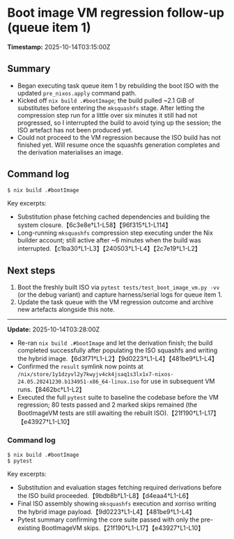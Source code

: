 # Boot image VM regression follow-up (queue item 1)

**Timestamp:** 2025-10-14T03:15:00Z

## Summary

- Began executing task queue item 1 by rebuilding the boot ISO with the updated `pre_nixos.apply` command path.
- Kicked off `nix build .#bootImage`; the build pulled ~2.1 GiB of substitutes before entering the `mksquashfs` stage. After letting the compression step run for a little over six minutes it still had not progressed, so I interrupted the build to avoid tying up the session; the ISO artefact has not been produced yet.
- Could not proceed to the VM regression because the ISO build has not finished yet. Will resume once the squashfs generation completes and the derivation materialises an image.

## Command log

```console
$ nix build .#bootImage
```

Key excerpts:

- Substitution phase fetching cached dependencies and building the system closure.【6c3e8e†L1-L58】【96f315†L1-L114】
- Long-running `mksquashfs` compression step executing under the Nix builder account; still active after ~6 minutes when the build was interrupted.【c1ba30†L1-L3】【240503†L1-L4】【2c7e19†L1-L2】

## Next steps

1. Boot the freshly built ISO via `pytest tests/test_boot_image_vm.py -vv` (or the debug variant) and capture harness/serial logs for queue item 1.
2. Update the task queue with the VM regression outcome and archive new artefacts alongside this note.

---

**Update:** 2025-10-14T03:28:00Z

- Re-ran `nix build .#bootImage` and let the derivation finish; the build completed successfully after populating the ISO squashfs and writing the hybrid image.【6d3f71†L1-L2】【9d0223†L1-L4】【481be9†L1-L4】
- Confirmed the `result` symlink now points at `/nix/store/1y1dzyvl2y7kwyjv4ck4jsaq1s3lx1x7-nixos-24.05.20241230.b134951-x86_64-linux.iso` for use in subsequent VM runs.【8462bc†L1-L2】
- Executed the full `pytest` suite to baseline the codebase before the VM regression; 80 tests passed and 2 marked skips remained (the BootImageVM tests are still awaiting the rebuilt ISO).【21f190†L1-L17】【e43927†L1-L10】

### Command log

```console
$ nix build .#bootImage
$ pytest
```

Key excerpts:

- Substitution and evaluation stages fetching required derivations before the ISO build proceeded.【9bdb8b†L1-L8】【d4eaa4†L1-L6】
- Final ISO assembly showing `mksquashfs` execution and xorriso writing the hybrid image payload.【9d0223†L1-L4】【481be9†L1-L4】
- Pytest summary confirming the core suite passed with only the pre-existing BootImageVM skips.【21f190†L1-L17】【e43927†L1-L10】

